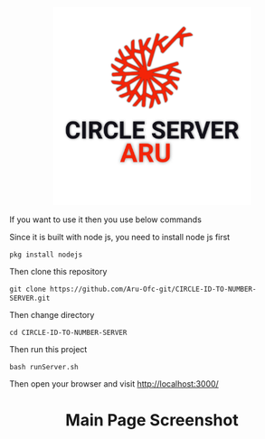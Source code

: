 <div align="center">
<img height="350px" src="/source/public/main/image/logo.jpg" alt="Logo">
</div>

<div>
<p> If you want to use it then you use below commands </p>

<p> Since it is built with node js, you need to install node js first </p>

```shell
pkg install nodejs
```

<p> Then clone this repository </p>

```shell
git clone https://github.com/Aru-Ofc-git/CIRCLE-ID-TO-NUMBER-SERVER.git
```
<p> Then change directory </p>

```
cd CIRCLE-ID-TO-NUMBER-SERVER
```

<p> Then run this project </p>

```
bash runServer.sh
```

<p> Then open your browser and visit <a href="http://localhost:3000/"> http://localhost:3000/</a></p>
</div>

<div align="center">
<h1> Main Page Screenshot </h1>
<img src="/ss/main_page.png>
</div>
